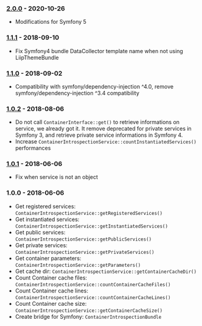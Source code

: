### [2.0.0](../../compare/1.1.1...2.0.0) - 2020-10-26

- Modifications for Symfony 5

### [1.1.1](../../compare/1.1.0...1.1.1) - 2018-09-10

- Fix Symfony4 bundle DataCollector template name when not using LiipThemeBundle

### [1.1.0](../../compare/1.0.2...1.1.0) - 2018-09-02

- Compatibility with symfony/dependency-injection ^4.0, remove symfony/dependency-injection ^3.4 compatibility

### [1.0.2](../../compare/1.0.1...1.0.2) - 2018-08-06

- Do not call `ContainerInterface::get()` to retrieve informations on service, we already got it. It remove deprecated for private services in Symfony 3, and retrieve private service informations in Symfony 4.
- Increase `ContainerIntrospectionService::countInstantiatedServices()` performances

### [1.0.1](../../compare/1.0.0...1.0.1) - 2018-06-06

- Fix when service is not an object

### 1.0.0 - 2018-06-06

- Get registered services: `ContainerIntrospectionService::getRegisteredServices()`
- Get instantiated services: `ContainerIntrospectionService::getInstantiatedServices()`
- Get public services: `ContainerIntrospectionService::getPublicServices()`
- Get private services: `ContainerIntrospectionService::getPrivateServices()`
- Get container parameters: `ContainerIntrospectionService::getParameters()`
- Get cache dir: `ContainerIntrospectionService::getContainerCacheDir()`
- Count Container cache files: `ContainerIntrospectionService::countContainerCacheFiles()`
- Count Container cache lines: `ContainerIntrospectionService::countContainerCacheLines()`
- Count Container cache size: `ContainerIntrospectionService::getContainerCacheSize()`
- Create bridge for Symfony: `ContainerIntrospectionBundle`
